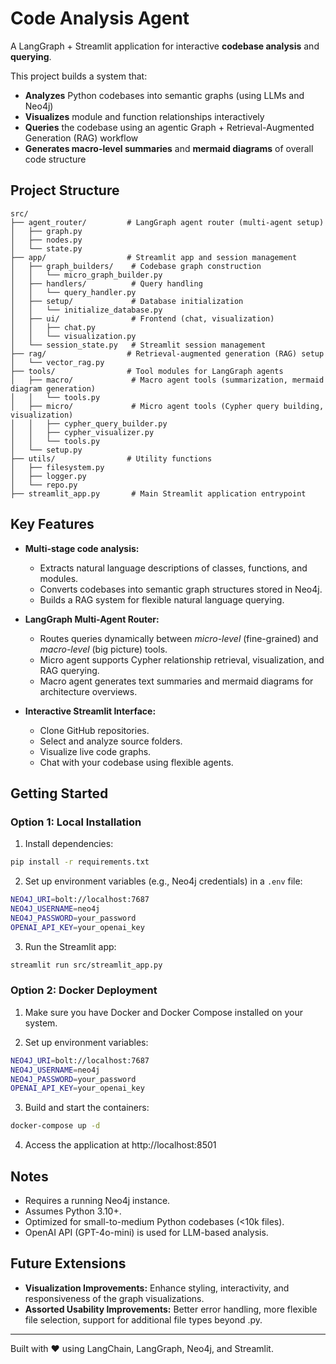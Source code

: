 # Code Analysis Agent

A LangGraph + Streamlit application for interactive **codebase analysis** and **querying**.

This project builds a system that:
- **Analyzes** Python codebases into semantic graphs (using LLMs and Neo4j)
- **Visualizes** module and function relationships interactively
- **Queries** the codebase using an agentic Graph + Retrieval-Augmented Generation (RAG) workflow
- **Generates macro-level summaries** and **mermaid diagrams** of overall code structure

## Project Structure

```
src/
├── agent_router/         # LangGraph agent router (multi-agent setup)
│   ├── graph.py
│   ├── nodes.py
│   └── state.py
├── app/                  # Streamlit app and session management
│   ├── graph_builders/    # Codebase graph construction
│   │   └── micro_graph_builder.py
│   ├── handlers/          # Query handling
│   │   └── query_handler.py
│   ├── setup/             # Database initialization
│   │   └── initialize_database.py
│   ├── ui/                # Frontend (chat, visualization)
│   │   ├── chat.py
│   │   └── visualization.py
│   └── session_state.py   # Streamlit session management
├── rag/                  # Retrieval-augmented generation (RAG) setup
│   └── vector_rag.py
├── tools/                # Tool modules for LangGraph agents
│   ├── macro/             # Macro agent tools (summarization, mermaid diagram generation)
│   │   └── tools.py
│   ├── micro/             # Micro agent tools (Cypher query building, visualization)
│   │   ├── cypher_query_builder.py
│   │   ├── cypher_visualizer.py
│   │   └── tools.py
│   └── setup.py
├── utils/                # Utility functions
│   ├── filesystem.py
│   ├── logger.py
│   └── repo.py
├── streamlit_app.py       # Main Streamlit application entrypoint
```

## Key Features

- **Multi-stage code analysis:**
  - Extracts natural language descriptions of classes, functions, and modules.
  - Converts codebases into semantic graph structures stored in Neo4j.
  - Builds a RAG system for flexible natural language querying.

- **LangGraph Multi-Agent Router:**
  - Routes queries dynamically between *micro-level* (fine-grained) and *macro-level* (big picture) tools.
  - Micro agent supports Cypher relationship retrieval, visualization, and RAG querying.
  - Macro agent generates text summaries and mermaid diagrams for architecture overviews.

- **Interactive Streamlit Interface:**
  - Clone GitHub repositories.
  - Select and analyze source folders.
  - Visualize live code graphs.
  - Chat with your codebase using flexible agents.

## Getting Started

### Option 1: Local Installation

1. Install dependencies:
```bash
pip install -r requirements.txt
```

2. Set up environment variables (e.g., Neo4j credentials) in a `.env` file:
```bash
NEO4J_URI=bolt://localhost:7687
NEO4J_USERNAME=neo4j
NEO4J_PASSWORD=your_password
OPENAI_API_KEY=your_openai_key
```

3. Run the Streamlit app:
```bash
streamlit run src/streamlit_app.py
```

### Option 2: Docker Deployment

1. Make sure you have Docker and Docker Compose installed on your system.

2. Set up environment variables:
```bash
NEO4J_URI=bolt://localhost:7687
NEO4J_USERNAME=neo4j
NEO4J_PASSWORD=your_password
OPENAI_API_KEY=your_openai_key
```

3. Build and start the containers:
```bash
docker-compose up -d
```

4. Access the application at http://localhost:8501

## Notes
- Requires a running Neo4j instance.
- Assumes Python 3.10+.
- Optimized for small-to-medium Python codebases (<10k files).
- OpenAI API (GPT-4o-mini) is used for LLM-based analysis.

## Future Extensions
- **Visualization Improvements:** Enhance styling, interactivity, and responsiveness of the graph visualizations.
- **Assorted Usability Improvements:** Better error handling, more flexible file selection, support for additional file types beyond .py.

---

Built with ❤️ using LangChain, LangGraph, Neo4j, and Streamlit.
